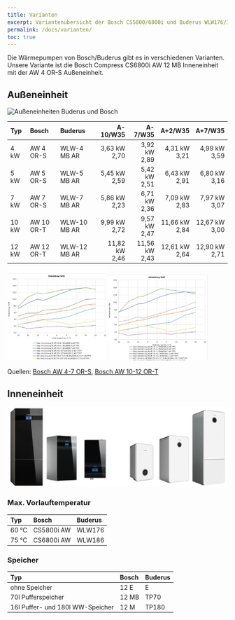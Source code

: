 ```yaml
---
title: Varianten
excerpt: Variantenübersicht der Bosch CS5800/6800i und Buderus WLW176/186 Wärmepumpen
permalink: /docs/varianten/
toc: true
---
```


Die Wärmepumpen von Bosch/Buderus gibt es in verschiedenen Varianten.
Unsere Variante ist die Bosch Compress CS6800i AW 12 MB Inneneinheit mit der AW 4 OR-S Außeneinheit.

## Außeneinheit

![Außeneinheiten Buderus und Bosch](/assets/images/Außeneinheit.png)

| Typ   | Bosch      | Buderus      |             A-10/W35 |              A-7/W35 |              A+2/W35 |              A+7/W35 |
| :---- | :--------- | :----------- | -------------------: | -------------------: | -------------------: | -------------------: |
| 4 kW  | AW 4 OR-S  | WLW-4 MB AR  |  3,63 kW <br /> 2,70 |  3,92 kW <br /> 2,89 |  4,31 kW <br /> 3,21 |  4,99 kW <br /> 3,59 |
| 5 kW  | AW 5 OR-S  | WLW-5 MB AR  |  5,45 kW <br /> 2,59 |  5,42 kW <br /> 2,51 |  6,43 kW <br /> 2,91 |  6,80 kW <br /> 3,16 |
| 7 kW  | AW 7 OR-S  | WLW-7 MB AR  |  5,86 kW <br /> 2,23 |  6,71 kW <br /> 2,36 |  7,09 kW <br /> 2,83 |  7,97 kW <br /> 3,07 |
| 10 kW | AW 10 OR-T | WLW-10 MB AR |  9,99 kW <br /> 2,72 |  9,57 kW <br /> 2,47 | 11,66 kW <br /> 2,84 | 12,67 kW <br /> 3,00 |
| 12 kW | AW 12 OR-T | WLW-12 MB AR | 11,82 kW <br /> 2,46 | 11,56 kW <br /> 2,43 | 12,61 kW <br /> 2,64 | 12,90 kW <br /> 2,71 |

<img src="/assets/images/Heizleistung_W35.jpg" width="45%" />
<img src="/assets/images/Heizleistung_W45.jpg" width="45%" />

Quellen: [Bosch AW 4-7 OR-S](https://junkers-de-de-b.boschtt-documents.com/download/file/file/6721840669.pdf), [Bosch AW 10-12 OR-T](https://junkers-de-de-b.boschtt-documents.com/download/file/file/6721842854.pdf)

## Inneneinheit

![Inneneinheiten Buderus und Bosch](/assets/images/Inneneinheit.png)

### Max. Vorlauftemperatur

| Typ   | Bosch      | Buderus |
| :---- | :--------- | :------ |
| 60 °C | CS5800i AW | WLW176  |
| 75 °C | CS6800i AW | WLW186  |

### Speicher

| Typ                              | Bosch | Buderus |
| :------------------------------- | :---- | :------ |
| ohne Speicher                    | 12 E  | E       |
| 70l Pufferspeicher               | 12 MB | TP70    |
| 16l Puffer- und 180l WW-Speicher | 12 M  | TP180   |
